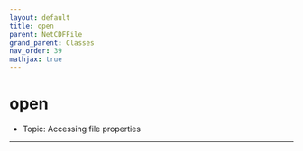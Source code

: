 ```yaml
---
layout: default
title: open
parent: NetCDFFile
grand_parent: Classes
nav_order: 39
mathjax: true
---
```


#  open

- Topic: Accessing file properties


---

